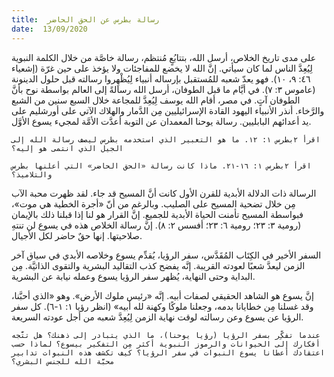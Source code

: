 ```yaml
---
title:  رسالة بطرس عن الحق الحاضر
date:  13/09/2020
---
```


على مدى تاريخ الخلاص، أرسل الله، بتتابُعٍ مُنتظم، رسالة خاصَّة من خلال الكلمة النبوية لِيُعِدَّ الناس لما كان سيأتي. إنَّ الله لا يخضع للمفاجئات ولا يؤخذ على حين غرّة (إشعياء ٤٦: ٩، ١٠). فهو يعدّ شعبه للمُستقبل بإرساله أنبياء لِيُظْهِروا رسالته قبل حلول الدينونة (عاموس ٣: ٧). في أيَّام ما قبل الطوفان، أرسل الله رسالةً إلى العالم بواسطة نوح بأنَّ الطوفان آتٍ. في مصر، أقام الله يوسف لِيُعِدَّ للمجاعة خلال السبع سنين من الشبع والرَّخاء. أنذر الأنبياء اليهود القادة الإسرائيليين مِن الدَّمار والهلاك الآتي على أورشليم على يد أعدائهم البابليين. رسالة يوحنا المعمدان عن التوبة أعدَّت الأمَّة لمجيء يسوع الأوَّل.

`اقرأ ٢بطرس ١: ١٢. ما هو التعبير الذي استخدمه بطرس ليصف رسالة الله إلى الجيل الذي انتمى هو إليه؟`

`اقرأ ٢بطرس ١: ١٦-٢١. ماذا كانت رسالة «الحق الحاضر» التي أعلنها بطرس والتلاميذ؟`

الرسالة ذات الدلالة الأبدية للقرن الأول كانت أنَّ المسيح قد جاء. لقد ظهرت محبة الآب مِن خلال تضحية المسيح على الصليب. وبالرغم من أنّ «أجرة الخطية هي موت»، فبواسطة المسيح تأمنت الحياة الأبدية للجميع. إنَّ القرار هو لنا إذا قبلنا ذلك بالإيمان (رومية ٣: ٢٣؛ رومية ٦: ٢٣؛ أفسس ٢: ٨). إنَّ رسالة الخلاص هذه في يسوع لن تنتهِ صلاحيتها. إنها حقٌ حاضر لكل الأجيال.

السفر الأخير في الكِتَاب المُقَدَّس، سفر الرؤيا، يُقدِّم يسوع وخلاصه الأبدي في سياق آخر الزمن ليعدَّ شعبًا لعودته القريبة. إنَّه يفضح كذب التقاليد البشرية والتقوى الذاتيَّة. مِن البداية وحتى النهاية، يُظهر سفر الرؤيا يسوع وعمله نيابة عن البشرية.

إنَّ يسوع هو الشاهد الحقيقي لصفات أبيه. إنَّه «رئيس ملوك الأرض». وهو «الذي أحبَّنا، وقد غسلنا مِن خطايانا بدمه، وجعلنا ملوكًا وكهنة لله أبيه» (انظر رؤيا ١: ١-٦). كل سفر الرؤيا عن يسوع وعن رسالته لوقت نهاية الزمن لِيُعِدَّ شعبه من أجل عودته السريعة.

`عندما تفكِّر بسفر الرؤيا (رؤيا يوحنا)، ما الذي يتبادر إلى ذهنك؟ هل تتَّجه أفكارك إلى الحيوانات والرموز النبوية أكثر مِن التفكير بيسوع؟ لماذا حسب اعتقادك أعطانا يسوع النبوات في سفر الرؤيا؟ كيف تكشف هذه النبوات تدابير محبَّة الله للجنس البشري؟`